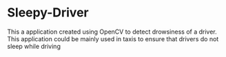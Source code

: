 # Sleepy-Driver
This a application created using OpenCV to detect drowsiness of a driver. This application could be mainly used in taxis to ensure that drivers do not sleep while driving

